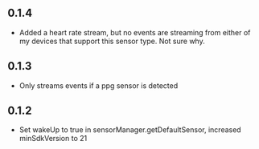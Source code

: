 ## 0.1.4

- Added a heart rate stream, but no events are streaming from either of my devices that support this sensor type. Not sure why.

## 0.1.3

- Only streams events if a ppg sensor is detected

## 0.1.2

- Set wakeUp to true in sensorManager.getDefaultSensor, increased minSdkVersion to 21
